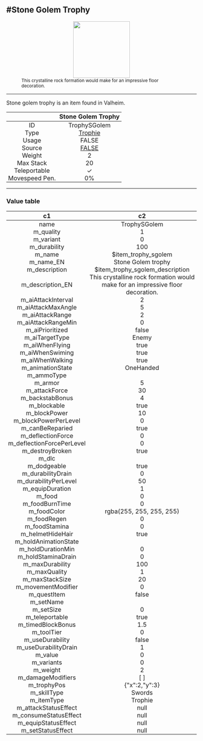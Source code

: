 <meta property="og:title" content="Stone Golem Trophy - MoreValheim" /><meta property="og:type" content="website" /><meta property="og:image" content="/assets/stone_golem_trophy.png" /><meta property="og:description" content="Stone Golem Trophy is an item found in Valheim." /><meta name="theme-color" content="#546D78"><meta name="twitter:card" content="summary_large_image">
#Stone Golem Trophy
-------------
<style>img {width:20px;}.tb {width:150px;display: block;margin-left: auto;margin-right: auto;}</style>

<style>.md-typeset table:not([class]) th:not([align]) {min-width:unset!important;}</style>
<style>td{padding:0em 0.3em!important;text-align:center!important;border-left:.05rem solid var(--md-default-fg-color--lightest)}</style>

<style>th{padding:0.1em 0.3em!important;text-align:center!important;font-weight:bold}</style>

<style>pre{text-align:right!important}</style>
<style>table tr td:first-child {border-left: 0;};</style>

<figure><img src="/assets/stone_golem_trophy.png" class="tb" /><figcaption><small>This crystalline rock formation would make for an impressive floor decoration.</small></figcaption></figure>

-------------

Stone golem trophy is an item found in Valheim.

|        | Stone Golem Trophy              |
| ----------- | ------------------------------------ |
| ID |TrophySGolem
| Type | [Trophie](../../types/trophie)
| Usage | FALSE<br>
| Source | [FALSE](../../items/false)
| Weight | 2 |
| Max Stack | 20 |
| Teleportable | ✓
| Movespeed Pen. | 0%


-------------

### Value table
|c1|c2|
|----|----|
|name|TrophySGolem|
|m_quality|1|
|m_variant|0|
|m_durability|100|
|m_name|$item_trophy_sgolem|
|m_name_EN|Stone Golem trophy|
|m_description|$item_trophy_sgolem_description|
|m_description_EN|This crystalline rock formation would make for an impressive floor decoration.|
|m_aiAttackInterval|2|
|m_aiAttackMaxAngle|5|
|m_aiAttackRange|2|
|m_aiAttackRangeMin|0|
|m_aiPrioritized|false|
|m_aiTargetType|Enemy|
|m_aiWhenFlying|true|
|m_aiWhenSwiming|true|
|m_aiWhenWalking|true|
|m_animationState|OneHanded|
|m_ammoType||
|m_armor|5|
|m_attackForce|30|
|m_backstabBonus|4|
|m_blockable|true|
|m_blockPower|10|
|m_blockPowerPerLevel|0|
|m_canBeReparied|true|
|m_deflectionForce|0|
|m_deflectionForcePerLevel|0|
|m_destroyBroken|true|
|m_dlc||
|m_dodgeable|true|
|m_durabilityDrain|0|
|m_durabilityPerLevel|50|
|m_equipDuration|1|
|m_food|0|
|m_foodBurnTime|0|
|m_foodColor|rgba(255, 255, 255, 255)|
|m_foodRegen|0|
|m_foodStamina|0|
|m_helmetHideHair|true|
|m_holdAnimationState||
|m_holdDurationMin|0|
|m_holdStaminaDrain|0|
|m_maxDurability|100|
|m_maxQuality|1|
|m_maxStackSize|20|
|m_movementModifier|0|
|m_questItem|false|
|m_setName||
|m_setSize|0|
|m_teleportable|true|
|m_timedBlockBonus|1.5|
|m_toolTier|0|
|m_useDurability|false|
|m_useDurabilityDrain|1|
|m_value|0|
|m_variants|0|
|m_weight|2|
|m_damageModifiers|[  ]|
|m_trophyPos|{"x":2,"y":3}|
|m_skillType|Swords|
|m_itemType|Trophie|
|m_attackStatusEffect|null|
|m_consumeStatusEffect|null|
|m_equipStatusEffect|null|
|m_setStatusEffect|null|
